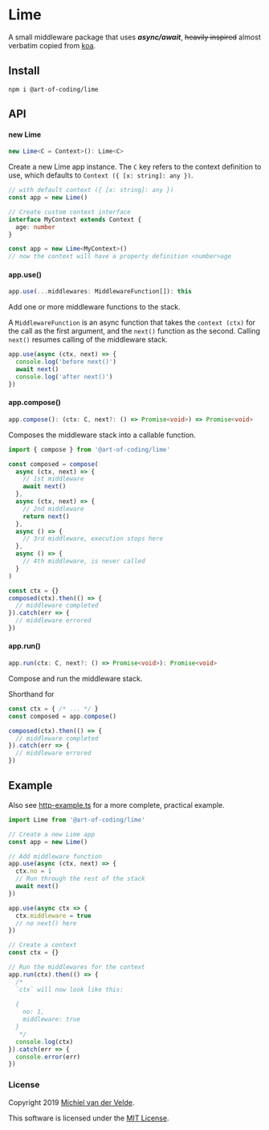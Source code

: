 # Lime

A small middleware package that uses ***async/await***, ~~heavily inspired~~ almost
verbatim copied from [koa](https://github.com/koajs/koa).

## Install

```
npm i @art-of-coding/lime
```

## API

#### new Lime

```ts
new Lime<C = Context>(): Lime<C>
```

Create a new Lime app instance. The `C` key refers to the context definition to use,
which defaults to `Context ({ [x: string]: any })`.

```ts
// with default context ({ [x: string]: any })
const app = new Lime()

// Create custom context interface
interface MyContext extends Context {
  age: number
}

const app = new Lime<MyContext>()
// now the context will have a property definition <number>age
```

#### app.use()

```ts
app.use(...middlewares: MiddlewareFunction[]): this
```

Add one or more middleware functions to the stack.

A `MiddlewareFunction` is an async function that takes the `context (ctx)` for the
call as the first argument, and the `next()` function as the second. Calling `next()`
resumes calling of the middleware stack.

```ts
app.use(async (ctx, next) => {
  console.log('before next()')
  await next()
  console.log('after next()')
})
```

#### app.compose()

```ts
app.compose(): (ctx: C, next?: () => Promise<void>) => Promise<void>
```

Composes the middleware stack into a callable function.

```ts
import { compose } from '@art-of-coding/lime'

const composed = compose(
  async (ctx, next) => {
    // 1st middleware
    await next()
  },
  async (ctx, next) => {
    // 2nd middleware
    return next()
  },
  async () => {
    // 3rd middleware, execution stops here
  },
  async () => {
    // 4th middleware, is never called
  }
)

const ctx = {}
composed(ctx).then(() => {
  // middleware completed
}).catch(err => {
  // middleware errored
})
```

#### app.run()

```ts
app.run(ctx: C, next?: () => Promise<void>): Promise<void>
```

Compose and run the middleware stack.

Shorthand for

```ts
const ctx = { /* ... */ }
const composed = app.compose()

composed(ctx).then(() => {
  // middleware completed
}).catch(err => {
  // middleware errored
})
```

## Example

Also see [http-example.ts](src/examples/http-example.ts) for a more complete, practical
example.

```ts
import Lime from '@art-of-coding/lime'

// Create a new Lime app
const app = new Lime()

// Add middleware function
app.use(async (ctx, next) => {
  ctx.no = 1
  // Run through the rest of the stack
  await next()
})

app.use(async ctx => {
  ctx.middleware = true
  // no next() here
})

// Create a context
const ctx = {}

// Run the middlewares for the context
app.run(ctx).then(() => {
  /*
  `ctx` will now look like this:
  
  {
    no: 1,
    middleware: true
  }
   */
  console.log(ctx)
}).catch(err => {
  console.error(err)
})
```

### License

Copyright 2019 [Michiel van der Velde](http://www.michielvdvelde.nl).

This software is licensed under the [MIT License](LICENSE).
